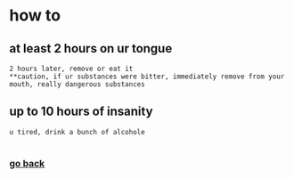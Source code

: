# how to

## at least 2 hours on ur tongue
    2 hours later, remove or eat it
    **caution, if ur substances were bitter, immediately remove from your mouth, really dangerous substances

## up to 10 hours of insanity
    u tired, drink a bunch of alcohole

#
### [go back](main.md)